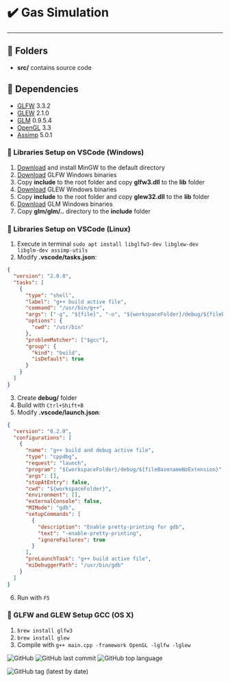 # :heavy_check_mark:  Gas Simulation
---
## :file_folder: **Folders**
- **src/** contains source code

## :stars: Dependencies
- [GLFW](https://www.glfw.org/) 3.3.2
- [GLEW](http://glew.sourceforge.net/) 2.1.0
- [GLM](http://glm.g-truc.net/0.9.5/index.html) 0.9.5.4
- [OpenGL](https://www.opengl.org/) 3.3
- [Assimp](http://assimp.org/index.php) 5.0.1

### :bookmark_tabs: Libraries Setup on VSCode (Windows)
1. [Download](https://sourceforge.net/projects/mingw-w64/files/Toolchains%20targetting%20Win32/Personal%20Builds/mingw-builds/installer/mingw-w64-install.exe/download) and install MinGW to the default directory
2. [Download](https://www.glfw.org/download.html) GLFW Windows binaries
3. Copy **include** to the root folder and copy **glfw3.dll** to the **lib** folder
4. [Download](https://sourceforge.net/projects/glew/files/glew/2.1.0/glew-2.1.0-win32.zip/download) GLEW Windows binaries
5. Copy **include** to the root folder and copy **glew32.dll** to the **lib** folder
6. [Download](https://github.com/g-truc/glm/releases/download/0.9.9.8/glm-0.9.9.8.zip) GLM Windows binaries
7. Copy **glm/glm/..** directory to the **include** folder

### :bookmark_tabs: Libraries Setup on VSCode (Linux)
1. Execute in terminal ```sudo apt install libglfw3-dev libglew-dev libglm-dev assimp-utils```
2. Modify **.vscode/tasks.json**:
```json
{
  "version": "2.0.0",
  "tasks": [
    {
      "type": "shell",
      "label": "g++ build active file",
      "command": "/usr/bin/g++",
      "args": ["-g", "${file}", "-o", "${workspaceFolder}/debug/${fileBasenameNoExtension}", "-lglfw", "-lGLEW", "-lGL"],
      "options": {
        "cwd": "/usr/bin"
      },
      "problemMatcher": ["$gcc"],
      "group": {
        "kind": "build",
        "isDefault": true
      }
    }
  ]
}
```
3. Create **debug/** folder
4. Build with ```Ctrl+Shift+B```
5. Modify **.vscode/launch.json**:
```json
{
  "version": "0.2.0",
  "configurations": [
    {
      "name": "g++ build and debug active file",
      "type": "cppdbg",
      "request": "launch",
      "program": "${workspaceFolder}/debug/${fileBasenameNoExtension}",
      "args": [],
      "stopAtEntry": false,
      "cwd": "${workspaceFolder}",
      "environment": [],
      "externalConsole": false,
      "MIMode": "gdb",
      "setupCommands": [
        {
          "description": "Enable pretty-printing for gdb",
          "text": "-enable-pretty-printing",
          "ignoreFailures": true
        }
      ],
      "preLaunchTask": "g++ build active file",
      "miDebuggerPath": "/usr/bin/gdb"
    }
  ]
}
```
6. Run with ```F5```

### :bookmark_tabs: GLFW and GLEW Setup GCC (OS X)
1. ```brew install glfw3```
2. ```brew install glew```
3. Compile with ```g++ main.cpp -framework OpenGL -lglfw -lglew```

![GitHub](https://img.shields.io/github/license/OwlCodR/gas-simulation) ![GitHub last commit](https://img.shields.io/github/last-commit/OwlCodr/gas-simulation) ![GitHub top language](https://img.shields.io/github/languages/top/OwlCodR/gas-simulation) 

![GitHub tag (latest by date)](https://img.shields.io/github/v/tag/OwlCodR/gas-simulation)
